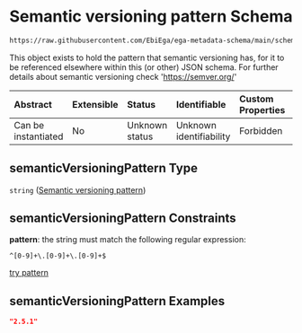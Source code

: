 # Semantic versioning pattern Schema

```txt
https://raw.githubusercontent.com/EbiEga/ega-metadata-schema/main/schemas/EGA.common-definitions.json#/$defs/semanticVersioningPattern
```

This object exists to hold the pattern that semantic versioning has, for it to be referenced elsewhere within this (or other) JSON schema. For further details about semantic versioning check '<https://semver.org/>'

| Abstract            | Extensible | Status         | Identifiable            | Custom Properties | Additional Properties | Access Restrictions | Defined In                                                                                           |
| :------------------ | :--------- | :------------- | :---------------------- | :---------------- | :-------------------- | :------------------ | :--------------------------------------------------------------------------------------------------- |
| Can be instantiated | No         | Unknown status | Unknown identifiability | Forbidden         | Allowed               | none                | [EGA.common-definitions.json\*](../../../schemas/EGA.common-definitions.json "open original schema") |

## semanticVersioningPattern Type

`string` ([Semantic versioning pattern](ega-4-defs-semantic-versioning-pattern.md))

## semanticVersioningPattern Constraints

**pattern**: the string must match the following regular expression:&#x20;

```regexp
^[0-9]+\.[0-9]+\.[0-9]+$
```

[try pattern](https://regexr.com/?expression=%5E%5B0-9%5D%2B%5C.%5B0-9%5D%2B%5C.%5B0-9%5D%2B%24 "try regular expression with regexr.com")

## semanticVersioningPattern Examples

```json
"2.5.1"
```
